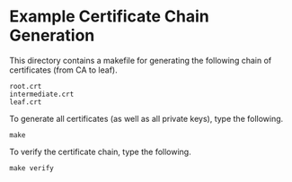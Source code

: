 Example Certificate Chain Generation
====================================

This directory contains a makefile for generating the following chain of
certificates (from CA to leaf).

```
root.crt
intermediate.crt
leaf.crt
```

To generate all certificates (as well as all private keys), type the following.

```
make
```

To verify the certificate chain, type the following.

```
make verify
```
